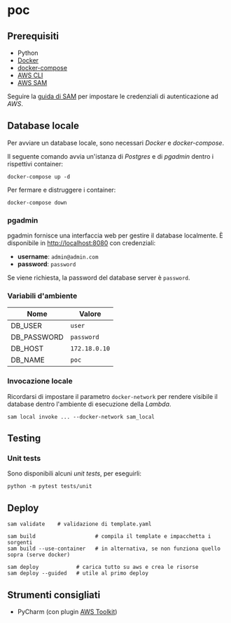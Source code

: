 # poc

## Prerequisiti

- Python
- [Docker](https://www.docker.com/get-started/)
- [docker-compose](https://docs.docker.com/compose/install/)
- [AWS CLI](https://docs.aws.amazon.com/cli/latest/userguide/getting-started-install.html)
- [AWS SAM](https://docs.aws.amazon.com/serverless-application-model/latest/developerguide/serverless-sam-cli-install.html)

Seguire
la [guida di SAM](https://docs.aws.amazon.com/serverless-application-model/latest/developerguide/serverless-getting-started-set-up-credentials.html)
per impostare le credenziali di autenticazione ad *AWS*.

## Database locale

Per avviare un database locale, sono necessari *Docker* e *docker-compose*.

Il seguente comando avvia un'istanza di *Postgres* e di *pgadmin* dentro i rispettivi container:

```shell
docker-compose up -d
```

Per fermare e distruggere i container:

```shell
docker-compose down
```

### pgadmin

pgadmin fornisce una interfaccia web per gestire il database localmente.
È disponibile in [http://localhost:8080](http://localhost:8080) con credenziali:

- **username**: `admin@admin.com`
- **password**: `password`

Se viene richiesta, la password del database server è `password`.

### Variabili d'ambiente

| Nome        | Valore        |
|-------------|---------------|
| DB_USER     | `user`        |
| DB_PASSWORD | `password`    |
| DB_HOST     | `172.18.0.10` |
| DB_NAME     | `poc`         |

### Invocazione locale

Ricordarsi di impostare il parametro `docker-network` per rendere visibile il
database dentro l'ambiente di esecuzione della *Lambda*. 

```shell
sam local invoke ... --docker-network sam_local
```

## Testing

### Unit tests

Sono disponibili alcuni *unit tests*, per eseguirli:

```shell
python -m pytest tests/unit
```

## Deploy

```shell
sam validate    # validazione di template.yaml

sam build                   # compila il template e impacchetta i sorgenti
sam build --use-container   # in alternativa, se non funziona quello sopra (serve docker)

sam deploy            # carica tutto su aws e crea le risorse
sam deploy --guided   # utile al primo deploy
```

## Strumenti consigliati

- PyCharm (con plugin [AWS Toolkit](https://aws.amazon.com/pycharm/))
